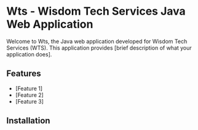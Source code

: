 # Wts - Wisdom Tech Services Java Web Application

Welcome to Wts, the Java web application developed for Wisdom Tech Services (WTS). This application provides [brief description of what your application does].

## Features

- [Feature 1]
- [Feature 2]
- [Feature 3]

## Installation
